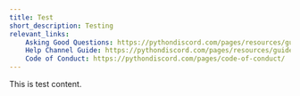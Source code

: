 ```yaml
---
title: Test
short_description: Testing
relevant_links:
    Asking Good Questions: https://pythondiscord.com/pages/resources/guides/asking-good-questions/
    Help Channel Guide: https://pythondiscord.com/pages/resources/guides/help-channels/
    Code of Conduct: https://pythondiscord.com/pages/code-of-conduct/
---
```


This is test content.
